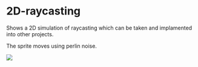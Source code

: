 # 2D-raycasting

Shows a 2D simulation of raycasting which can be taken and implamented into other projects.

The sprite moves using perlin noise.

![](gif/2D-raycasting.gif)
